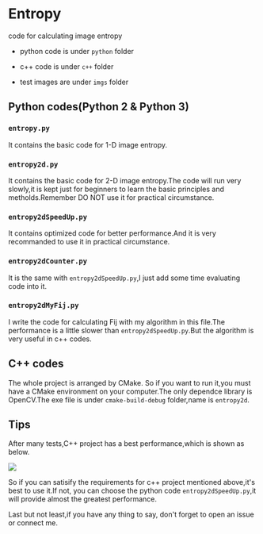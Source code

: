 # Entropy
code for calculating image entropy

* python code is under `python` folder

* c++ code is under `c++` folder

* test images are under `imgs` folder

## Python codes(Python 2 & Python 3)
### `entropy.py`
It contains the basic code for 1-D image entropy.

### `entropy2d.py`
It contains the basic code for 2-D image entropy.The code will run very slowly,it is kept just for beginners to learn the basic principles and metholds.Remember DO NOT use it for practical circumstance.

### `entropy2dSpeedUp.py`
It contains optimized code for better performance.And it is very recommanded to use it in practical circumstance.

### `entropy2dCounter.py`
It is the same with `entropy2dSpeedUp.py`,I  just add some time evaluating code into it.

### `entropy2dMyFij.py`
I write the code for calculating Fij with my algorithm in this file.The performance is a little slower than `entropy2dSpeedUp.py`.But the algorithm is very useful in c++ codes.

## C++ codes
The whole project is arranged by CMake. So if you want to run it,you must have a CMake environment on your computer.The only dependce library is OpenCV.The exe file is under `cmake-build-debug` folder,name is `entropy2d`.

## Tips
After many tests,C++ project has a best performance,which is shown as below.

![](https://github.com/zhaoxuhui/Entropy/blob/master/compare.png)

So if you can satisify the requirements for c++ project mentioned above,it's best to use it.If not, you can choose the python code `entropy2dSpeedUp.py`,it will provide almost the greatest performance.

Last but not least,if you have any thing to say, don't forget to open an issue or connect me.
